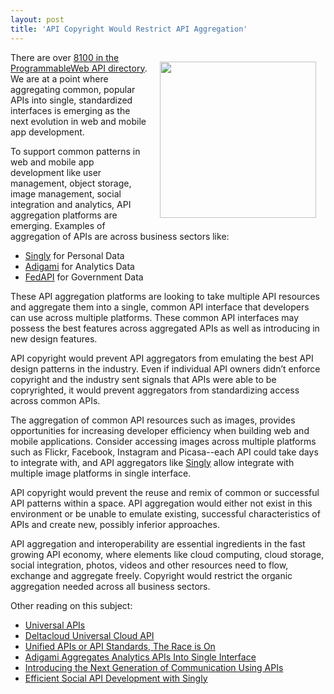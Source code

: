 ```yaml
---
layout: post
title: 'API Copyright Would Restrict API Aggregation'
---
```

<p><img style="padding: 15px;" src="https://s3.amazonaws.com/kinlane-productions/api-evangelist/aggregate-api.jpg" alt="" width="250" align="right" /></p>
<p>There are over <a href="http://www.programmableweb.com/apis/directory">8100 in the ProgrammableWeb API directory</a>.  We are at a point where aggregating common, popular APIs into single, standardized interfaces is emerging as the next evolution in web and mobile app development.</p>
<p>To support common patterns in web and mobile app development like user management, object storage, image management, social integration and analytics, API aggregation platforms are emerging.  Examples of aggregation of APIs are across business sectors like:</p>
<ul class="mainlist">
<li><a title="Singly" href="https://singly.com/">Singly</a> for Personal Data</li>
<li><a title="Adigami" href="http://www.adigami.com/">Adigami</a> for Analytics Data</li>
<li><a href="http://fedapi.com/">FedAPI</a> for Government Data</li>
</ul>
<p>These API aggregation platforms are looking to take multiple API resources and aggregate them into a single, common API interface that developers can use across multiple platforms.  These common API interfaces may possess the best features across aggregated APIs as well as introducing in new design features.</p>
<p>API copyright would prevent API aggregators from emulating the best API design patterns in the industry.  Even if individual API owners didn&rsquo;t enforce copyright and the industry sent signals that APIs were able to be copryrighted, it would prevent aggregators from standardizing access across common APIs.</p>
<p>The aggregation of common API resources such as images, provides opportunities for increasing developer efficiency when building web and mobile applications.  Consider accessing images across multiple platforms such as Flickr, Facebook, Instagram and Picasa--each API could take days to integrate with, and API aggregators like <a title="Singly" href="http://singly.com">Singly</a> allow integrate with multiple image platforms in single interface.</p>
<p>API copyright would prevent the reuse and remix of common or successful API patterns within a space.  API aggregation would either not exist in this environment or be unable to emulate existing, successful characteristics of APIs and create new, possibly inferior approaches.</p>
<p>API aggregation and interoperability are essential ingredients in the fast growing API economy, where elements like cloud computing, cloud storage, social integration, photos, videos and other resources need to flow, exchange and aggregate freely.  Copyright would restrict the organic aggregation needed across all business sectors.</p>
<p>Other reading on this subject:</p>
<ul class="mainlist">
<li><a href="http://www.apievangelist.com/2010/11/19/universal-apis/">Universal APIs</a></li>
<li><a href="http://www.kinlane.com/2010/08/28/deltacloud-universal-cloud-api/">Deltacloud Universal Cloud API</a></li>
<li><a href="http://blog.programmableweb.com/2011/05/02/unified-apis-or-api-standards-the-race-is-on/">Unified APIs or API Standards, The Race is On</a></li>
<li><a href="http://apievangelist.com/2012/11/30/adigami-aggregates-analytics-apis-into-single-interface/">Adigami Aggregates Analytics APIs Into Single Interface</a></li>
<li><a href="http://apievangelist.com/2012/09/07/introducing-the-next-generation-of-communication-using-apis/">Introducing the Next Generation of Communication Using APIs</a></li>
<li><a href="http://apievangelist.com/2012/08/29/efficient-social-api-development-with-singly/">Efficient Social API Development with Singly</a></li>
</ul>